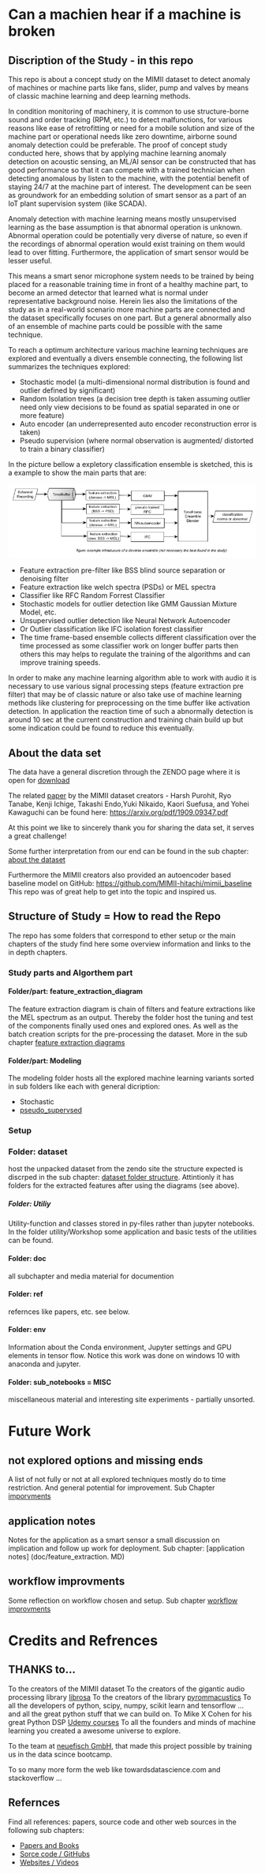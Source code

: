 # Can a machien hear if a machine is broken

## Discription of the Study - in this repo

This repo is about a concept study on the MIMII dataset to detect anomaly of machines or machine parts like fans, slider, pump and valves by means of classic machine learning and  deep learning methods. 

In condition monitoring of machinery, it is common to use structure-borne sound and order tracking (RPM, etc.) to detect malfunctions, for various reasons like ease of retrofitting or need for a mobile solution and size of the machine part or operational needs like zero downtime, airborne sound anomaly detection could be preferable. The proof of concept study conducted here, shows that by applying machine learning anomaly detection on acoustic sensing, an ML/AI sensor can be constructed that has good performance so that it can compete with a trained technician when detecting anomalous by listen to the machine, with the potential benefit of staying 24/7 at the machine part of interest. The development can be seen as groundwork for an embedding solution of smart sensor as a part of an IoT plant supervision system (like SCADA).

Anomaly detection with machine learning means mostly unsupervised learning as the base assumption is that abnormal operation is unknown. Abnormal operation could be potentially very diverse of nature, so even if the recordings of abnormal operation would exist training on them would lead to over fitting. Furthermore, the application of smart sensor would be lesser useful. 

This means a smart senor microphone system needs to be trained by being placed for a reasonable training time in front of a healthy machine part, to become an armed detector that learned what is normal under representative background noise. Herein lies also the limitations of the study as in a real-world scenario more machine parts are connected and the dataset specifically focuses on one part. But a general abnormally also of an ensemble of machine parts could be possible with the same technique.

To reach a optimum architecture various machine learning techniques are explored and eventually a divers ensemble connecting, the following list summarizes the techniques explored:

*	Stochastic model (a multi-dimensional normal distribution is found and outlier defined by significant)
*	Random Isolation trees (a decision tree depth is taken assuming outlier need only view decisions to be found as spatial separated in one or more feature)
*	Auto encoder (an underrepresented auto encoder reconstruction error is taken)
*	Pseudo supervision (where normal observation is augmented/ distorted to train a binary classifier)

In the picture bellow a expletory classification ensemble is sketched, this is a example to show the main parts that are:

![dievens](doc/media_main/DiverseEnsamble_general_examble.png)

*	Feature extraction pre-filter like BSS blind source separation or denoising filter
*	Feature extraction like welch spectra (PSDs) or MEL spectra  
*	Classifier like RFC Random Forrest Classifier
*	Stochastic models for outlier detection like GMM Gaussian Mixture Model, etc.
*	Unsupervised outlier detection like Neural Network Autoencoder 
*	Or Outlier classification like IFC isolation forest classifier
*	The time frame-based ensemble collects different classification over the time processed as some classifier work on longer buffer parts then others this may helps to regulate the training of the algorithms and can improve training speeds.

In order to make any machine learning algorithm able to work with audio it is necessary to use various signal processing steps (feature extraction pre filter) that may be of classic nature or also take use of machine learning methods like clustering for preprocessing on the time buffer like activation detection. 
In application the reaction time of such a abnormally detection is around 10 sec at the current construction and training chain build up but some indication could be found to reduce this eventually. 

## About the data set

The data have a general discretion through the ZENDO page where it is open for [download](https://zenodo.org/record/3384388#.XpNAUpnRYuV)

The related [paper](https://arxiv.org/pdf/1909.09347.pdf) by the MIMII dataset creators  - Harsh Purohit, Ryo Tanabe, Kenji Ichige, Takashi Endo,Yuki Nikaido, Kaori Suefusa, and Yohei Kawaguchi can be found here: https://arxiv.org/pdf/1909.09347.pdf

At this point we like to sincerely thank you for sharing the data set, it serves a great challenge!

Some further interpretation from our end can be found in the sub chapter: [about the dataset](doc/about_the_dataset.md)

Furthermore the MIMII creators also provided an autoencoder based baseline model on GitHub:
https://github.com/MIMII-hitachi/mimii_baseline
This repo was of great help to get into the topic and inspired us.

## Structure of Study = How to read the Repo

The repo has some folders that correspond to ether setup or the main chapters of the study find here some overview information and links to the in depth chapters.

### Study parts and Algorthem part

#### Folder/part: feature_extraction_diagram
The feature extraction diagram is chain of filters and feature extractions like the MEL spectrum as an output. Thereby the folder host the tuning and test of the components finally used ones and explored ones. As well as the batch creation scripts for the pre-processing the dataset. More in the sub chapter [feature extraction diagrams](doc/feature_extraction.md)

#### Folder/part: Modeling
The modeling folder hosts all the explored machine learning variants sorted in sub folders like each with general dicription: 
* Stochastic 
* [pseudo_supervsed](modeling/pseudo_supervised/pseudo_supervised.md)



### Setup 
### Folder: dataset
host the unpacked dataset from the zendo site the structure expected is discrped in the sub chapter: [dataset folder structure](dataset/dataset_struct.md).
Attintionly it has folders for the extracted features after using the diagrams (see above).

##### Folder: Utiliy
Utility-function and classes stored in py-files rather than jupyter notebooks. In the folder utility/Workshop some application and basic tests of the utilities can be found.

#### Folder: doc
all subchapter and media material for documention

#### Folder: ref
refernces like papers, etc. see below.

#### Folder: env
Information about the Conda environment, Jupyter settings and GPU elements in tensor flow. Notice this work was done on windows 10 with anaconda and jupyter.

#### Folder: sub_notebooks = MISC
miscellaneous material and interesting site experiments - partially unsorted.

# Future Work

## not explored options and missing ends
A list of not fully or not at all explored techniques mostly do to time restriction. And general potential for improvement. Sub Chapter [imporvments](doc/imporvments.md)

## application notes
Notes for the application as a smart sensor a small discussion on implication and follow up work for deployment. Sub chapter: [application notes] (doc/feature_extraction. MD) 

## workflow improvments
Some reflection on workflow chosen and setup. Sub chapter [workflow improvments](doc/workflow_improvment.md) 


# Credits and Refrences

## THANKS to...

To the creators of the MIMII dataset
To the creators of the gigantic audio processing library [librosa](https://librosa.github.io/)
To the creators of the library [pyrommacustics](https://pyroomacoustics.readthedocs.io/en/pypi-release/)
To all the developers of python, scipy, numpy, scikit learn and tensorflow ... and all the great python stuff that we can build on.
To Mike X Cohen for his great Python DSP [Udemy courses](https://www.udemy.com/user/mike-x-cohen/) 
To all the founders and minds of machine learning you created a awesome universe to explore.

To the team at [neuefisch GmbH](https://www.neuefische.de), that made this project possible by training us in the data scince bootcamp.

To so many more form the web like towardsdatascience.com and stackoverflow ...

## Refernces 
Find all references: papers, source code and other web sources in the following sub chapters: 

* [Papers and Books](ref/paper_list.md)   
* [Sorce code / GitHubs](ref/github_list.md)
* [Websites / Videos](ref/web_list.md)






